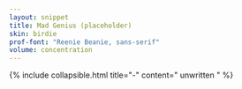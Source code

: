 ```yaml
---
layout: snippet
title: Mad Genius (placeholder)
skin: birdie
prof-font: "Reenie Beanie, sans-serif"
volume: concentration
---
```

{% include collapsible.html title="-" content="
<span class='note'>unwritten
" %}